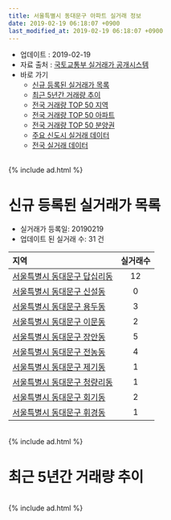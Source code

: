 ```yaml
---
title: 서울특별시 동대문구 아파트 실거래 정보
date: 2019-02-19 06:18:07 +0900
last_modified_at: 2019-02-19 06:18:07 +0900
---
```


* 업데이트 : 2019-02-19
* 자료 출처 : [국토교통부 실거래가 공개시스템](http://rt.molit.go.kr)
* 바로 가기
    * [신규 등록된 실거래가 목록](#신규-등록된-실거래가-목록)
    * [최근 5년간 거래량 추이](#최근-5년간-거래량-추이)
    * [전국 거래량 TOP 50 지역](https://inasie.github.io/apt-trade-info/최근-3개월-전국에서-가장-거래가-많이-발생한-지역)
    * [전국 거래량 TOP 50 아파트](https://inasie.github.io/apt-trade-info/최근-3개월-전국에서-가장-거래가-많이-발생한-아파트)
    * [전국 거래량 TOP 50 분양권](https://inasie.github.io/apt-trade-info/최근-3개월-전국에서-가장-거래가-많이-발생한-분양권)
    * [주요 신도시 실거래 데이터](https://inasie.github.io/apt-trade-info/주요-신도시)
    * [전국 실거래 데이터](https://inasie.github.io/apt-trade-info/전국)

<br>
{% include ad.html %}
<br>

# 신규 등록된 실거래가 목록
* 실거래가 등록일: 20190219
* 업데이트 된 실거래 수: 31 건


|지역|실거래수|
|:---|:---:|
|[서울특별시 동대문구 답십리동](https://inasie.github.io/apt-trade-info/서울특별시-동대문구-답십리동)|12|
|[서울특별시 동대문구 신설동](https://inasie.github.io/apt-trade-info/서울특별시-동대문구-신설동)|0|
|[서울특별시 동대문구 용두동](https://inasie.github.io/apt-trade-info/서울특별시-동대문구-용두동)|3|
|[서울특별시 동대문구 이문동](https://inasie.github.io/apt-trade-info/서울특별시-동대문구-이문동)|2|
|[서울특별시 동대문구 장안동](https://inasie.github.io/apt-trade-info/서울특별시-동대문구-장안동)|5|
|[서울특별시 동대문구 전농동](https://inasie.github.io/apt-trade-info/서울특별시-동대문구-전농동)|4|
|[서울특별시 동대문구 제기동](https://inasie.github.io/apt-trade-info/서울특별시-동대문구-제기동)|1|
|[서울특별시 동대문구 청량리동](https://inasie.github.io/apt-trade-info/서울특별시-동대문구-청량리동)|1|
|[서울특별시 동대문구 회기동](https://inasie.github.io/apt-trade-info/서울특별시-동대문구-회기동)|2|
|[서울특별시 동대문구 휘경동](https://inasie.github.io/apt-trade-info/서울특별시-동대문구-휘경동)|1|


<br>
{% include ad.html %}
<br>

# 최근 5년간 거래량 추이


<div style="width:100%;">
    <canvas id="deal_progress" height="200"></canvas>
</div>

<script>
new Chart(document.getElementById("deal_progress"), {
    type: 'line',
    data: {
        labels: ['201402','201403','201404','201405','201406','201407','201408','201409','201410','201411','201412','201501','201502','201503','201504','201505','201506','201507','201508','201509','201510','201511','201512','201601','201602','201603','201604','201605','201606','201607','201608','201609','201610','201611','201612','201701','201702','201703','201704','201705','201706','201707','201708','201709','201710','201711','201712','201801','201802','201803','201804','201805','201806','201807','201808','201809','201810','201811','201812','201901','201902'],
        datasets: [{
            label: '매매',
            pointRadius: 1,
            data: [296, 346, 212, 161, 194, 230, 336, 311, 265, 215, 213, 357, 321, 532, 437, 351, 380, 334, 278, 348, 302, 209, 185, 180, 191, 295, 335, 299, 425, 430, 401, 375, 461, 238, 160, 173, 233, 312, 336, 449, 438, 533, 292, 256, 237, 284, 299, 514, 373, 385, 154, 157, 181, 235, 530, 247, 141, 125, 103, 62, 11],
            borderColor: "rgba(255, 201, 14, 1)",
            backgroundColor: "rgba(255, 201, 14, 0.5)",
            fill: false,
            lineTension: 0
        },{
            label: '전월세',
            pointRadius: 1,
            data: [363, 0, 379, 370, 299, 362, 436, 546, 479, 404, 364, 428, 431, 506, 422, 404, 353, 371, 309, 257, 323, 291, 265, 335, 343, 339, 289, 260, 245, 291, 315, 298, 366, 310, 358, 366, 378, 348, 297, 323, 324, 377, 311, 307, 249, 317, 332, 389, 346, 468, 365, 332, 461, 475, 417, 348, 404, 324, 316, 280, 68],
            borderColor: "rgba(0, 141, 185, 1)",
            backgroundColor: "rgba(0, 141, 185, 0.5)",
            fill: false,
            lineTension: 0
        }
        ]
    },
    options: {
        responsive: true,
        title: {
            display: false
        },
        tooltips: {
            mode: 'index',
            intersect: false
        },
        hover: {
            mode: 'nearest',
            intersect: true
        },
        scales: {
            xAxes: [{
                display: true,
                scaleLabel: {
                    display: true,
                    labelString: '년/월'
                }
            }],
            yAxes: [{
                display: true,
                ticks: {
                    suggestedMin: 0,
                },
                scaleLabel: {
                    display: true,
                    labelString: '실거래 수'
                }
            }]
        }
    }
});

</script>


<br>
{% include ad.html %}
<br>

